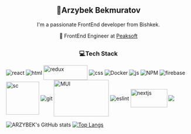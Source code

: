 # <h2 align="center">👋Arzybek Bekmuratov</h2>
<p align="center">I'm a passionate FrontEnd developer from Bishkek.</p>
<p align="center"> 💼 FrontEnd Engineer at <a href='https://github.com/mypeaksoft'>Peaksoft</a></p>

## <h3 align="center">💻Tech Stack</h3>
<p align="left">
  <img align="center" src="https://www.vectorlogo.zone/logos/reactjs/reactjs-ar21.svg" alt="react"/>
  <img align="center" src="https://www.vectorlogo.zone/logos/w3_html5/w3_html5-ar21.svg" alt="html"/>
  <img align="center" width="120px" height="40px" src="https://upload.wikimedia.org/wikipedia/commons/3/30/Redux_Logo.png" alt="redux"/>
  <img align="center" src="https://www.vectorlogo.zone/logos/w3_css/w3_css-ar21.svg" alt="css"/>
  <img align="center" src="https://www.vectorlogo.zone/logos/docker/docker-ar21.svg" alt="Docker"/>
  <img align="center" src="https://www.vectorlogo.zone/logos/javascript/javascript-ar21.svg" alt="js"/>
  <img align="center" src="https://www.vectorlogo.zone/logos/npmjs/npmjs-ar21.svg" alt="NPM"/>
  <img align="center" src="https://www.vectorlogo.zone/logos/firebase/firebase-ar21.svg" alt="firebase"/>
  <img width="90px" height="90px" align="center" src="https://www.styled-components.com/atom.png" alt="sc"/>
  <img align="center" src="https://www.vectorlogo.zone/logos/github/github-ar21.svg" alt="git"/>
  <img align="center" width="150px" height="100px" src="https://miro.medium.com/max/1400/1*Smbj_VLH7JRp9GhLaKyiUQ.png" alt="MUI"/>
  <img align="center" src="https://www.vectorlogo.zone/logos/eslint/eslint-ar21.svg" alt="eslint"/>
  <img width="100px" height="50px" align="center" src="https://upload.wikimedia.org/wikipedia/commons/thumb/8/8e/Nextjs-logo.svg/800px-Nextjs-logo.svg.png" alt="nextjs"/>
  <img align="center" src="https://www.vectorlogo.zone/logos/circleci/circleci-ar21.svg"/>
</p>

![ARZYBEK's GitHub stats](https://github-readme-stats.vercel.app/api?username=arzybekb&count_private=true)
[![Top Langs](https://github-readme-stats.vercel.app/api/top-langs/?username=arzybekb&layout=compact)](https://github.com/anuraghazra/github-readme-stats)
<!--
**arzybekb/arzybekb** is a ✨ _special_ ✨ repository because its `README.md` (this file) appears on your GitHub profile.

Here are some ideas to get you started:

- 🔭 I’m currently working on ...
- 🌱 I’m currently learning ...
- 👯 I’m looking to collaborate on ...
- 🤔 I’m looking for help with ...
- 💬 Ask me about ...
- 📫 How to reach me: ...
- 😄 Pronouns: ...
- ⚡ Fun fact: ...
-->
